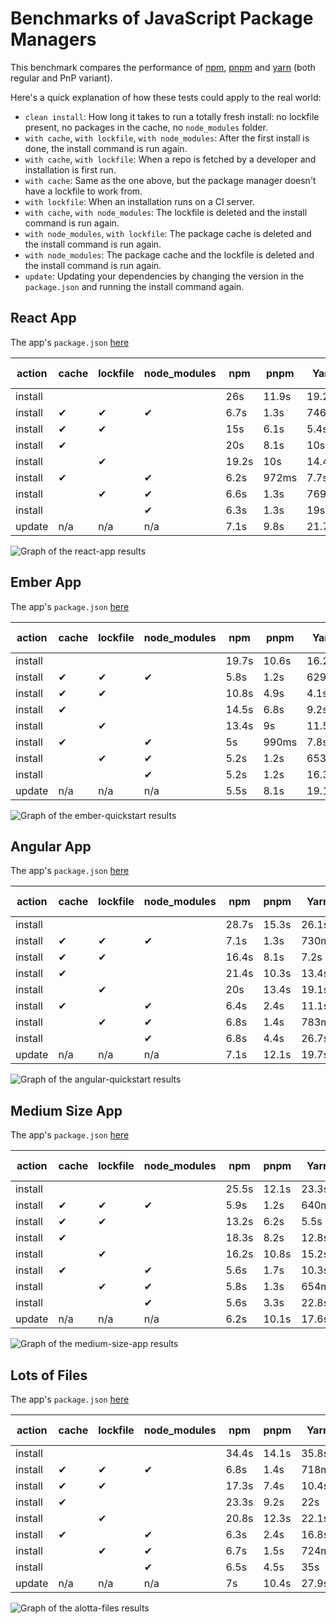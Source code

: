 # Benchmarks of JavaScript Package Managers

This benchmark compares the performance of [npm](https://github.com/npm/cli), [pnpm](https://github.com/pnpm/pnpm) and [yarn](https://github.com/yarnpkg/yarn) (both regular and PnP variant).

Here's a quick explanation of how these tests could apply to the real world:

- `clean install`: How long it takes to run a totally fresh install: no lockfile present, no packages in the cache, no `node_modules` folder.
- `with cache`, `with lockfile`, `with node_modules`: After the first install is done, the install command is run again.
- `with cache`, `with lockfile`: When a repo is fetched by a developer and installation is first run.
- `with cache`: Same as the one above, but the package manager doesn't have a lockfile to work from.
- `with lockfile`: When an installation runs on a CI server.
- `with cache`, `with node_modules`: The lockfile is deleted and the install command is run again.
- `with node_modules`, `with lockfile`: The package cache is deleted and the install command is run again.
- `with node_modules`: The package cache and the lockfile is deleted and the install command is run again.
- `update`: Updating your dependencies by changing the version in the `package.json` and running the install command again.

## React App

The app's `package.json` [here](./fixtures/react-app/package.json)

| action  | cache | lockfile | node_modules| npm | pnpm | Yarn | Yarn PnP |
| ---     | ---   | ---      | ---         | --- | --- | --- | --- |
| install |       |          |             | 26s | 11.9s | 19.2s | 14.9s |
| install | ✔     | ✔        | ✔           | 6.7s | 1.3s | 746ms | n/a |
| install | ✔     | ✔        |             | 15s | 6.1s | 5.4s | 1.6s |
| install | ✔     |          |             | 20s | 8.1s | 10s | 6.5s |
| install |       | ✔        |             | 19.2s | 10s | 14.4s | 10.4s |
| install | ✔     |          | ✔           | 6.2s | 972ms | 7.7s | n/a |
| install |       | ✔        | ✔           | 6.6s | 1.3s | 769ms | n/a |
| install |       |          | ✔           | 6.3s | 1.3s | 19s | n/a |
| update  | n/a   | n/a      | n/a         | 7.1s | 9.8s | 21.7s | 16.6s |

![Graph of the react-app results](./results/imgs/react-app.svg)

## Ember App

The app's `package.json` [here](./fixtures/ember-quickstart/package.json)

| action  | cache | lockfile | node_modules| npm | pnpm | Yarn | Yarn PnP |
| ---     | ---   | ---      | ---         | --- | --- | --- | --- |
| install |       |          |             | 19.7s | 10.6s | 16.2s | 13.7s |
| install | ✔     | ✔        | ✔           | 5.8s | 1.2s | 629ms | n/a |
| install | ✔     | ✔        |             | 10.8s | 4.9s | 4.1s | 1.6s |
| install | ✔     |          |             | 14.5s | 6.8s | 9.2s | 7s |
| install |       | ✔        |             | 13.4s | 9s | 11.5s | 8.9s |
| install | ✔     |          | ✔           | 5s | 990ms | 7.8s | n/a |
| install |       | ✔        | ✔           | 5.2s | 1.2s | 653ms | n/a |
| install |       |          | ✔           | 5.2s | 1.2s | 16.3s | n/a |
| update  | n/a   | n/a      | n/a         | 5.5s | 8.1s | 19.1s | 13.5s |

![Graph of the ember-quickstart results](./results/imgs/ember-quickstart.svg)

## Angular App

The app's `package.json` [here](./fixtures/angular-quickstart/package.json)

| action  | cache | lockfile | node_modules| npm | pnpm | Yarn | Yarn PnP |
| ---     | ---   | ---      | ---         | --- | --- | --- | --- |
| install |       |          |             | 28.7s | 15.3s | 26.1s | 21s |
| install | ✔     | ✔        | ✔           | 7.1s | 1.3s | 730ms | n/a |
| install | ✔     | ✔        |             | 16.4s | 8.1s | 7.2s | 1.8s |
| install | ✔     |          |             | 21.4s | 10.3s | 13.4s | 8.1s |
| install |       | ✔        |             | 20s | 13.4s | 19.1s | 13.9s |
| install | ✔     |          | ✔           | 6.4s | 2.4s | 11.1s | n/a |
| install |       | ✔        | ✔           | 6.8s | 1.4s | 783ms | n/a |
| install |       |          | ✔           | 6.8s | 4.4s | 26.7s | n/a |
| update  | n/a   | n/a      | n/a         | 7.1s | 12.1s | 19.7s | 13.8s |

![Graph of the angular-quickstart results](./results/imgs/angular-quickstart.svg)

## Medium Size App

The app's `package.json` [here](./fixtures/medium-size-app/package.json)

| action  | cache | lockfile | node_modules| npm | pnpm | Yarn | Yarn PnP |
| ---     | ---   | ---      | ---         | --- | --- | --- | --- |
| install |       |          |             | 25.5s | 12.1s | 23.3s | 19s |
| install | ✔     | ✔        | ✔           | 5.9s | 1.2s | 640ms | n/a |
| install | ✔     | ✔        |             | 13.2s | 6.2s | 5.5s | 1.6s |
| install | ✔     |          |             | 18.3s | 8.2s | 12.8s | 8.7s |
| install |       | ✔        |             | 16.2s | 10.8s | 15.2s | 11.5s |
| install | ✔     |          | ✔           | 5.6s | 1.7s | 10.3s | n/a |
| install |       | ✔        | ✔           | 5.8s | 1.3s | 654ms | n/a |
| install |       |          | ✔           | 5.6s | 3.3s | 22.8s | n/a |
| update  | n/a   | n/a      | n/a         | 6.2s | 10.1s | 17.6s | 16.3s |

![Graph of the medium-size-app results](./results/imgs/medium-size-app.svg)

## Lots of Files

The app's `package.json` [here](./fixtures/alotta-files/package.json)

| action  | cache | lockfile | node_modules| npm | pnpm | Yarn | Yarn PnP |
| ---     | ---   | ---      | ---         | --- | --- | --- | --- |
| install |       |          |             | 34.4s | 14.1s | 35.8s | 26.4s |
| install | ✔     | ✔        | ✔           | 6.8s | 1.4s | 718ms | n/a |
| install | ✔     | ✔        |             | 17.3s | 7.4s | 10.4s | 1.8s |
| install | ✔     |          |             | 23.3s | 9.2s | 22s | 13.7s |
| install |       | ✔        |             | 20.8s | 12.3s | 22.1s | 12.7s |
| install | ✔     |          | ✔           | 6.3s | 2.4s | 16.8s | n/a |
| install |       | ✔        | ✔           | 6.7s | 1.5s | 724ms | n/a |
| install |       |          | ✔           | 6.5s | 4.5s | 35s | n/a |
| update  | n/a   | n/a      | n/a         | 7s | 10.4s | 27.9s | 23.8s |

![Graph of the alotta-files results](./results/imgs/alotta-files.svg)
